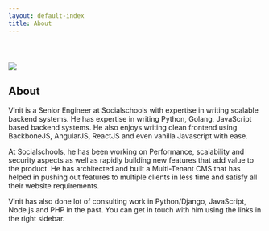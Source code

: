 ```yaml
---
layout: default-index
title: About
---
```

<img src="https://cldup.com/iBiAh_VnyX-3000x3000.png" style="margin-top: 40px">

## About

Vinit is a Senior Engineer at Socialschools with expertise in writing scalable backend systems. He has expertise in writing Python, Golang, JavaScript based backend systems. He also enjoys writing clean frontend using BackboneJS, AngularJS, ReactJS and even vanilla Javascript with ease.

At Socialschools, he has been working on Performance, scalability and security aspects as well as rapidly building new features that add value to the product. He has architected and built a Multi-Tenant CMS that has helped in pushing out features to multiple clients in less time and satisfy all their website requirements.

Vinit has also done lot of consulting work in Python/Django, JavaScript, Node.js and PHP in the past. You can get in touch with him using the links in the right sidebar.
